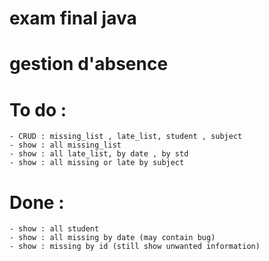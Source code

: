 # exam final java

# gestion d'absence

# To do : 
    - CRUD : missing_list , late_list, student , subject 
    - show : all missing_list
    - show : all late_list, by date , by std 
    - show : all missing or late by subject

# Done : 
    - show : all student
    - show : all missing by date (may contain bug)
    - show : missing by id (still show unwanted information)